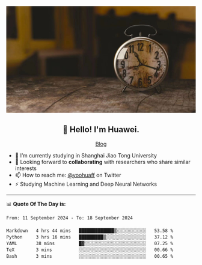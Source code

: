 <div align="center">
  <a href="https://github.com/JHW5981">
    <img src="./assets/background.jpg">
  </a>
</div>

<h2 align="center">👋 Hello! I'm Huawei.</h2>
<p align="center">
  <a href="https://blog.csdn.net/Edward__J?spm=1000.2115.3001.5343">Blog</a>
</p>


- 🔭 I’m currently studying in Shanghai Jiao Tong University
- 💬 Looking forward to **collaborating** with researchers who share similar interests
- 📫 How to reach me: [@yoohuaff](https://twitter.com/yoohuaff) on Twitter
- ⚡ Studying Machine Learning and Deep Neural Networks

-------
📊 **Quote Of The Day is:**
<!--START_SECTION:waka-->

```txt
From: 11 September 2024 - To: 18 September 2024

Markdown   4 hrs 44 mins   █████████████▒░░░░░░░░░░░   53.58 %
Python     3 hrs 16 mins   █████████▒░░░░░░░░░░░░░░░   37.12 %
YAML       38 mins         █▓░░░░░░░░░░░░░░░░░░░░░░░   07.25 %
TeX        3 mins          ░░░░░░░░░░░░░░░░░░░░░░░░░   00.66 %
Bash       3 mins          ░░░░░░░░░░░░░░░░░░░░░░░░░   00.65 %
```

<!--END_SECTION:waka-->
